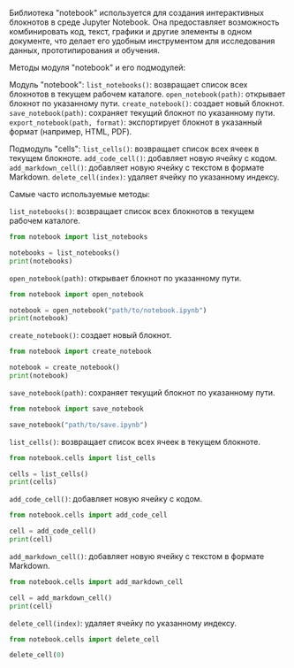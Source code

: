 Библиотека "notebook" используется для создания интерактивных блокнотов в среде Jupyter Notebook.
Она предоставляет возможность комбинировать код, текст, графики и другие элементы в одном документе,
что делает его удобным инструментом для исследования данных, прототипирования и обучения.

Методы модуля "notebook" и его подмодулей:

Модуль "notebook":
`list_notebooks()`: возвращает список всех блокнотов в текущем рабочем каталоге.
`open_notebook(path)`: открывает блокнот по указанному пути.
`create_notebook()`: создает новый блокнот.
`save_notebook(path)`: сохраняет текущий блокнот по указанному пути.
`export_notebook(path, format)`: экспортирует блокнот в указанный формат (например, HTML, PDF).

Подмодуль "cells":
`list_cells()`: возвращает список всех ячеек в текущем блокноте.
`add_code_cell()`: добавляет новую ячейку с кодом.
`add_markdown_cell()`: добавляет новую ячейку с текстом в формате Markdown.
`delete_cell(index)`: удаляет ячейку по указанному индексу.

Самые часто используемые методы:

`list_notebooks()`: возвращает список всех блокнотов в текущем рабочем каталоге.

```python
from notebook import list_notebooks

notebooks = list_notebooks()
print(notebooks)
```

`open_notebook(path)`: открывает блокнот по указанному пути.

```python
from notebook import open_notebook

notebook = open_notebook("path/to/notebook.ipynb")
print(notebook)
```

`create_notebook()`: создает новый блокнот.

```python
from notebook import create_notebook

notebook = create_notebook()
print(notebook)
```

`save_notebook(path)`: сохраняет текущий блокнот по указанному пути.

```python
from notebook import save_notebook

save_notebook("path/to/save.ipynb")
```

`list_cells()`: возвращает список всех ячеек в текущем блокноте.

```python
from notebook.cells import list_cells

cells = list_cells()
print(cells)
```

`add_code_cell()`: добавляет новую ячейку с кодом.

```python
from notebook.cells import add_code_cell

cell = add_code_cell()
print(cell)
```

`add_markdown_cell()`: добавляет новую ячейку с текстом в формате Markdown.

```python
from notebook.cells import add_markdown_cell

cell = add_markdown_cell()
print(cell)
```

`delete_cell(index)`: удаляет ячейку по указанному индексу.

```python
from notebook.cells import delete_cell

delete_cell(0)
```

